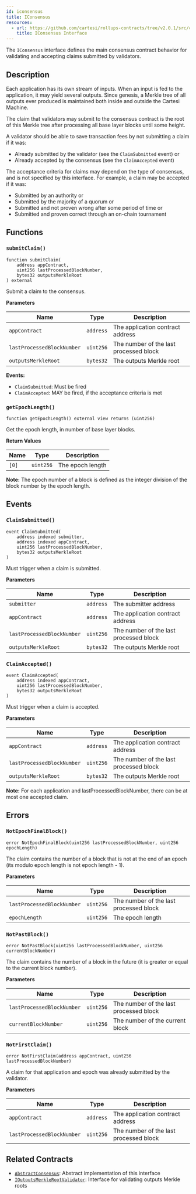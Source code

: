 ```yaml
---
id: iconsensus
title: IConsensus
resources:
  - url: https://github.com/cartesi/rollups-contracts/tree/v2.0.1/src/consensus/IConsensus.sol
    title: IConsensus Interface
---
```


The `IConsensus` interface defines the main consensus contract behavior for validating and accepting claims submitted by validators.

## Description

Each application has its own stream of inputs. When an input is fed to the application, it may yield several outputs. Since genesis, a Merkle tree of all outputs ever produced is maintained both inside and outside the Cartesi Machine.

The claim that validators may submit to the consensus contract is the root of this Merkle tree after processing all base layer blocks until some height.

A validator should be able to save transaction fees by not submitting a claim if it was:
- Already submitted by the validator (see the `ClaimSubmitted` event) or
- Already accepted by the consensus (see the `ClaimAccepted` event)

The acceptance criteria for claims may depend on the type of consensus, and is not specified by this interface. For example, a claim may be accepted if it was:
- Submitted by an authority or
- Submitted by the majority of a quorum or
- Submitted and not proven wrong after some period of time or
- Submitted and proven correct through an on-chain tournament

## Functions

### `submitClaim()`

```solidity
function submitClaim(
    address appContract,
    uint256 lastProcessedBlockNumber,
    bytes32 outputsMerkleRoot
) external
```

Submit a claim to the consensus.

**Parameters**

| Name | Type | Description |
|------|------|-------------|
| `appContract` | `address` | The application contract address |
| `lastProcessedBlockNumber` | `uint256` | The number of the last processed block |
| `outputsMerkleRoot` | `bytes32` | The outputs Merkle root |

**Events:**
- `ClaimSubmitted`: Must be fired
- `ClaimAccepted`: MAY be fired, if the acceptance criteria is met

### `getEpochLength()`

```solidity
function getEpochLength() external view returns (uint256)
```

Get the epoch length, in number of base layer blocks.

**Return Values**

| Name | Type | Description |
|------|------|-------------|
| `[0]` | `uint256` | The epoch length |

**Note:** The epoch number of a block is defined as the integer division of the block number by the epoch length.

## Events

### `ClaimSubmitted()`

```solidity
event ClaimSubmitted(
    address indexed submitter,
    address indexed appContract,
    uint256 lastProcessedBlockNumber,
    bytes32 outputsMerkleRoot
)
```

Must trigger when a claim is submitted.

**Parameters**

| Name | Type | Description |
|------|------|-------------|
| `submitter` | `address` | The submitter address |
| `appContract` | `address` | The application contract address |
| `lastProcessedBlockNumber` | `uint256` | The number of the last processed block |
| `outputsMerkleRoot` | `bytes32` | The outputs Merkle root |

### `ClaimAccepted()`

```solidity
event ClaimAccepted(
    address indexed appContract,
    uint256 lastProcessedBlockNumber,
    bytes32 outputsMerkleRoot
)
```

Must trigger when a claim is accepted.

**Parameters**

| Name | Type | Description |
|------|------|-------------|
| `appContract` | `address` | The application contract address |
| `lastProcessedBlockNumber` | `uint256` | The number of the last processed block |
| `outputsMerkleRoot` | `bytes32` | The outputs Merkle root |

**Note:** For each application and lastProcessedBlockNumber, there can be at most one accepted claim.

## Errors

### `NotEpochFinalBlock()`

```solidity
error NotEpochFinalBlock(uint256 lastProcessedBlockNumber, uint256 epochLength)
```

The claim contains the number of a block that is not at the end of an epoch (its modulo epoch length is not epoch length - 1).

**Parameters**

| Name | Type | Description |
|------|------|-------------|
| `lastProcessedBlockNumber` | `uint256` | The number of the last processed block |
| `epochLength` | `uint256` | The epoch length |

### `NotPastBlock()`

```solidity
error NotPastBlock(uint256 lastProcessedBlockNumber, uint256 currentBlockNumber)
```

The claim contains the number of a block in the future (it is greater or equal to the current block number).

**Parameters**

| Name | Type | Description |
|------|------|-------------|
| `lastProcessedBlockNumber` | `uint256` | The number of the last processed block |
| `currentBlockNumber` | `uint256` | The number of the current block |

### `NotFirstClaim()`

```solidity
error NotFirstClaim(address appContract, uint256 lastProcessedBlockNumber)
```

A claim for that application and epoch was already submitted by the validator.

**Parameters**

| Name | Type | Description |
|------|------|-------------|
| `appContract` | `address` | The application contract address |
| `lastProcessedBlockNumber` | `uint256` | The number of the last processed block |

## Related Contracts

- [`AbstractConsensus`](./abstractconsensus.md): Abstract implementation of this interface
- [`IOutputsMerkleRootValidator`](./ioutputsmerklerootvalidator.md): Interface for validating outputs Merkle roots 